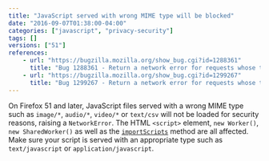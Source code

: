 ```yaml
---
title: "JavaScript served with wrong MIME type will be blocked"
date: "2016-09-07T01:38:00-04:00"
categories: ["javascript", "privacy-security"]
tags: []
versions: ["51"]
references:
    - url: "https://bugzilla.mozilla.org/show_bug.cgi?id=1288361"
      title: "Bug 1288361 - Return a network error for requests whose type is \"script\" and response has a MIME type that starts with image/"
    - url: "https://bugzilla.mozilla.org/show_bug.cgi?id=1299267"
      title: "Bug 1299267 - Return a network error for requests whose type is \"script\" with additional bad MIME types"
---
```

On Firefox 51 and later, JavaScript files served with a wrong MIME type such as `image/*`, `audio/*`, `video/*` or `text/csv` will not be loaded for security reasons, raising a `NetworkError`. The HTML `<script>` element, `new Worker()`, `new SharedWorker()` as well as the [`importScripts`](https://developer.mozilla.org/docs/Web/API/WorkerGlobalScope/importScripts) method are all affected. Make sure your script is served with an appropriate type such as `text/javascript` or `application/javascript`.
